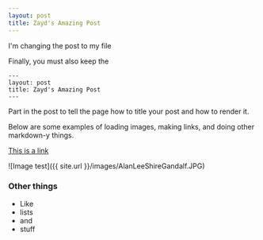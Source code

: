 ```yaml
---
layout: post
title: Zayd's Amazing Post
---
```


I'm changing the post to my file


Finally, you must also keep the 

```
---
layout: post
title: Zayd's Amazing Post
---
```

Part in the post to tell the page how to title your post and how to render it.

Below are some examples of loading images, making links, and doing other
markdown-y things.


[This is a link](http://thisismetis.com)

![Image test]({{ site.url }}/images/AlanLeeShireGandalf.JPG)

### Other things
* Like
* lists
* and 
* stuff
